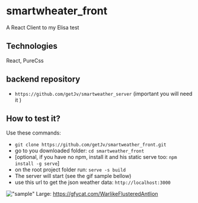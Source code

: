 # smartwheater_front
A React Client to my Elisa test

## Technologies
React, PureCss 

## backend repository

* `https://github.com/getJv/smartweather_server` (important you will need it )

## How to test it?

Use these commands:

* `git clone https://github.com/getJv/smartweather_front.git`
* go to you downloaded folder: `cd smartweather_front`
* [optional, if you have no npm, install it and his static serve too: `npm install -g serve`]
* on the root project folder run: `serve -s build`
* The server will start (see the gif sample bellow)
* use this url to get the json weather data: `http://localhost:3000`

!["sample"](https://media.giphy.com/media/31SnCFiNIAKCEaPUyc/giphy.gif)
Large: https://gfycat.com/WarlikeFlusteredAntlion
